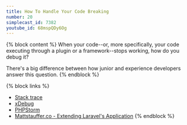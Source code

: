 ```yaml
---
title: How To Handle Your Code Breaking
number: 20
simplecast_id: 7382
youtube_id: 68mspQDy6Og
---
```

{% block content %}
When your code--or, more specifically, your code executing through a plugin or a framework--stops working, how do you debug it?

There's a big difference between how junior and experience developers answer this question.
{% endblock %}

{% block links %}
- [Stack trace](https://en.wikipedia.org/wiki/Stack_trace)
- [xDebug](http://www.xdebug.org)
- [PHPStorm](http://www.jetbrains.com/phpstorm/)
- [Mattstauffer.co - Extending Laravel's Application](http://mattstauffer.co/blog/extending-laravels-application)
{% endblock %}
